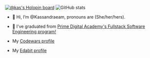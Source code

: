 [![@kas's Holopin board](https://holopin.io/api/user/board?user=kas)](https://holopin.io/@kas)
![GitHub stats](https://github-readme-stats.vercel.app/api?username=Kassandraeam&show_icons=true&theme=tokyonight)
- 👋 Hi, I’m @Kassandraeam, pronouns are (She/her/hers).
- 👀 I've graduated from [Prime Digital Academy's Fullstack Software Engineering program!](https://www.primeacademy.io/courses/engineering#curriculum)

- My [Codewars profile](https://www.codewars.com/users/Kassandraeam)
- My [Edabit profile](https://edabit.com/user/nsLN3CkrihAdNbAo7)

<!---
Kassandraeam/Kassandraeam is a ✨ special ✨ repository because its `README.md` (this file) appears on your GitHub profile.
You can click the Preview link to take a look at your changes.
--->
